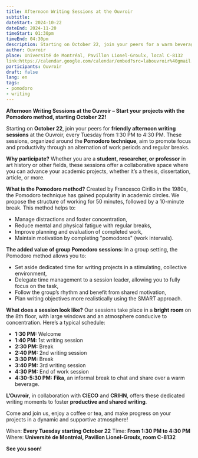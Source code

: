 ```yaml
---
title: Afternoon Writing Sessions at the Ouvroir
subtitle:
dateStart: 2024-10-22
dateEnd: 2024-11-20
timeStart: 01:30pm
timeEnd: 04:30pm
description: Starting on October 22, join your peers for a warm beverage and afternoon writing sessions at the Ouvroir from 1:30 PM to 4:30 PM. These sessions, following the Pomodoro work method, will take place every Tuesday. Whether you are a student, researcher, or professor, you are welcome to join!
author: Ouvroir
place: Université de Montréal, Pavillon Lionel-Groulx, local C-8132
link:https://calendar.google.com/calendar/embed?src=labouvroir%40gmail.com&ctz=America%2FToronto
participants: Ouvroir
draft: false
lang: en
tags: 
- pomodoro
- writing
---
```


**Afternoon Writing Sessions at the Ouvroir – Start your projects with the Pomodoro method, starting October 22!**

Starting on **October 22**, join your peers for **friendly afternoon writing sessions** at the Ouvroir, every Tuesday from 1:30 PM to 4:30 PM. These sessions, organized around the **Pomodoro technique**, aim to promote focus and productivity through an alternation of work periods and regular breaks.

**Why participate?**
Whether you are a **student, researcher, or professor** in art history or other fields, these sessions offer a collaborative space where you can advance your academic projects, whether it’s a thesis, dissertation, article, or more.

**What is the Pomodoro method?**
Created by Francesco Cirillo in the 1980s, the Pomodoro technique has gained popularity in academic circles. We propose the structure of working for 50 minutes, followed by a 10-minute break. This method helps to:

- Manage distractions and foster concentration,
- Reduce mental and physical fatigue with regular breaks,
- Improve planning and evaluation of completed work,
- Maintain motivation by completing "pomodoros" (work intervals).

**The added value of group Pomodoro sessions:**
In a group setting, the Pomodoro method allows you to:

- Set aside dedicated time for writing projects in a stimulating, collective environment,
- Delegate time management to a session leader, allowing you to fully focus on the task,
- Follow the group’s rhythm and benefit from shared motivation,
- Plan writing objectives more realistically using the SMART approach.

**What does a session look like?**
Our sessions take place in a **bright room** on the 8th floor, with large windows and an atmosphere conducive to concentration. Here’s a typical schedule:

- **1:30 PM:** Welcome
- **1:40 PM:** 1st writing session
- **2:30 PM:** Break
- **2:40 PM:** 2nd writing session
- **3:30 PM:** Break
- **3:40 PM:** 3rd writing session
- **4:30 PM:** End of work session
- **4:30-5:30 PM:** **Fika**, an informal break to chat and share over a warm beverage.

**L’Ouvroir**, in collaboration with **CIECO** and **CRIHN**, offers these dedicated writing moments to foster **productive and shared writing**.

Come and join us, enjoy a coffee or tea, and make progress on your projects in a dynamic and supportive atmosphere!

When: **Every Tuesday starting October 22**
Time:  **From 1:30 PM to 4:30 PM**
Where: **Université de Montréal, Pavillon Lionel-Groulx, room C-8132**

**See you soon!**
